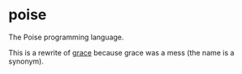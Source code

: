 # poise

The Poise programming language.

This is a rewrite of [grace](https://github.com/ryanjeffares/grace) because grace was a mess (the name is a synonym).

